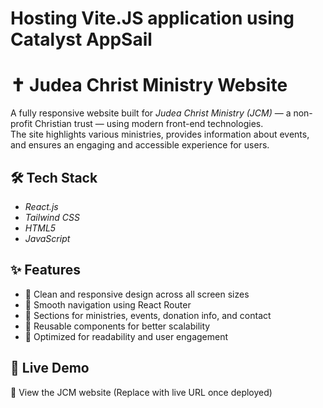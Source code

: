# Hosting Vite.JS application using Catalyst AppSail

<!-- To host your Vite.js application in Catalyst we would suggest you check our Catalyst AppSail feature. Catalyst AppSail is a **Platform-as-a-Service(PaaS)** feature of Catalyst that helps you host your Standalone applications in Catalyst.

You can find the help documentation for Catalyst AppSail [here](https://docs.catalyst.zoho.com/en/serverless/help/appsail/introduction/).

You can find detailed instructions on how to host a Sample Vite.Js application in Catalyst using Catalyst AppSail below:

![]()

---

## Create a Catalyst project in Catalyst Console:

- You can find help documentation for creating a Catalyst Project [here](https://docs.catalyst.zoho.com/en/getting-started/catalyst-projects/#create-a-catalyst-project).
- Kindly follow instructions mentioned in the above help document to create a project in your catalyst console.

---

![]()

## Install Catalyst CLI in your local machine:

- To access your Catalyst project in your local machine you need to install our Catalyst CLI by using the below command in your terminal.
  - **``sudo npm install -g zcatalyst-cli``**
- The above command will install Catalyst CLI in your local machine which you can confirm by using the command **catalyst** which will list all the available commands in your terminal.

---

![]()

## Initialize your Catalyst AppSail in your Local machine using Catalyst CLI:

- Create a folder for your Catalyst project in your local machine and navigate to that folder in your terminal.
- Create three folders called ***build*** , ***server*** and ***scripts*** inside your project folder
- Now try using the below command to initialize your Catalyst project in your local machine.

  - **``catalyst init``**
- After choosing your project the CLI prompts you to choose the features you wish to initialise. Use the arrows keys to navigate to **AppSail** and mark it using **Spacebar** and Press Enter.
- You can then enter **No** for the prompt *"Do you want to get-started with a list of recommended projects?"*
- Next, You can enter **Yes** for the prompt *"Do you want to initialize an AppSail service in this directory?"*
- For the build path prompt kindly choose the folder-path that contains the *build* folder:

  - Example: */Users/catalyst-solutions/Documents/appsail/build*
- You can then create a name for your Appsail feature. For now we would suggest you use the name ***Vite***
- For the stack you can choose Node 16.
- Now inside your project root folder you will be able to see the below files

  - .catalystrc
  - catalyst.json
  - app-config.json

Now you have successfully initialized a AppSail feature for your project in your local machine.

---

![]()

## Initialize a Sample Vite.JS application inside the Catalyst Project folder:

- Navigate to the catalyst project folder inside your terminal and use the command.
  - **``npm create vite@latest``**
- Create a name for your Vite project when the terminal prompts you to enter "Project-Name:" For now kindly use the name **client**
- Now choose **React** for the framework in the next line.
- Select **TypeScript+SWC** as your variant.

Now you have successfully initialized your Vite application inside Catalyst project folder

---

![]()

## Initialize a Node-Express application inside your Catalyst Project Folder:

- Navigate to the *server* folder inside the Catalyst project folder inside your terminal and use the below command.

  - **``npm init``**
- Fill in the necessary details and provide the entry point value as **index.js**.
- Create a file called **index.js** inside the *server* folder which will start the express static server used to serve the Vite application.
- Create a file called **filesHelper.js** inside the **scripts** folder and copy paste the below code snippet which is used for copying and deleting necessary build files for your Vite Application

  ```
  const Fs = require('fs');
  const Path = require('path');
  const { promisify } = require('util');

  const readdir = promisify(Fs.readdir);
  const stat = promisify(Fs.stat);
  const copyFile = promisify(Fs.copyFile);
  const mkdir = promisify(Fs.mkdir);
  const unlink = promisify(Fs.unlink);
  const rmdir = promisify(Fs.rmdir);

  if (process.argv.length < 4) {
    console.error('Usage: node copyAndDelete.js [-c|-d] <sourcePath> <destinationPath>');
    process.exit(1);
  }
  const operation = process.argv[2];
  if (operation !== '-c' && operation !== '-d') {
    console.error('Invalid operation. Use -c for copy or -d for delete.');
    process.exit(1);
  }

  if (operation === '-c') {
  const sourcePath = Path.resolve(process.argv[3]);
  const destinationPath = Path.resolve(process.argv[4]);
    copyFolders(sourcePath, destinationPath)
      .then(() => {
        console.log('Copy completed successfully.');
      })
      .catch((err) => {
        console.error(`Error: ${err}`);
      });
  } else if (operation === '-d') {
    const sourcePath = Path.resolve(process.argv[3]);
    deleteFolder(sourcePath)
      .then(() => {
        console.log('Delete completed successfully.');
      })
      .catch((err) => {
        console.error(`Error: ${err}`);
      });
  }

  async function copyFolders(source, destination) {
    try {
      await mkdir(destination, { recursive: true });
      const files = await readdir(source);
      for (const file of files) {
        const sourceFilePath = Path.join(source, file);
        const destFilePath = Path.join(destination, file);
        const fileStat = await stat(sourceFilePath);

        if (fileStat.isDirectory()) {
          await copyFolders(sourceFilePath, destFilePath);
        } else {
          await copyFile(sourceFilePath, destFilePath);
        }
      }
    } catch (err) {
      throw err;
    }
  }

  async function deleteFolder(destinationPath) {
    try {
      const files = await readdir(destinationPath);

      for (const file of files) {
        const filePath = Path.join(destinationPath, file);
        const fileStat = await stat(filePath);
        if (fileStat.isDirectory()) {
          await deleteFolder(filePath);
        } else {
          await unlink(filePath);
        }
      }
      await rmdir(destinationPath);
    } catch (err) {
      throw err;
    }
  }
  ```

Now you have initialized a node application for your catalyst project which will be used to run your Vite.js application.

---

![]()

## Installing Express package and copy pasting the given code snippets:

- Go-to ***index.js*** in your *server* folder and copy paste the below code and save the file.

```
const express = require('express')
const app = express()
const path = require('path');
app.use(express.json())
app.use("/",express.static(path.join(__dirname,"./client")));
app.listen(process.env.X_ZOHO_CATALYST_LISTEN_PORT,()=>{
        console.log(`Listening from port ${process.env.X_ZOHO_CATALYST_LISTEN_PORT}!!!`)
    })

module.exports = app;
```

- Navigate to your *server* folder where the ***index.js*** file is placed in terminal and use the following command
  - **``npm install express --save``**
- Open the **app-config.json** file in catalyst root folder copy paste the below code snippet in the **"scripts"** key and save the file.

```
"scripts": {
    	"preserve":"cd client && npm run build && cd .. && node ./scripts/filesHelper.js -c server build",
	"postserve":"node ./scripts/filesHelper.js -d build",
	"predeploy":"cd client && npm run build && cd .. && node ./scripts/filesHelper.js -c server build",
	"postdeploy": "node ./scripts/filesHelper.js -d build"
}
```

- Inside the same app-config.json using the follow command for the "**command**" key:

```
 node index.js
```

- You can find the help documentation for the above script keys [here](https://docs.catalyst.zoho.com/en/cli/v1/scripts/introduction/).

---

![]()

## Install react packages and copy paste the given code snippets in your Vite project:

- Navigate to the **package.json** file inside the *client* folder and replace the "**scripts**" key with the below code snippet.

```
 "scripts": {
    "dev": "vite",
    "build": "tsc && vite build --outDir ../build/client",
    "lint": "eslint src --ext ts,tsx --report-unused-disable-directives --max-warnings 0",
    "preview": "vite preview"
 }
```

- Navigate to your *client* folder in your terminal and use the command
  - **``npm install``**
- The above command will install all the missing packages that is used by your vite application.
- Navigate to the **vite.config.ts** in the *client* folder and replace the given code with the below code snippet.

```
import { defineConfig } from 'vite';
import react from '@vitejs/plugin-react-swc';

const getConfigurations = () => {
	return defineConfig({
		plugins: [react()]
	});
};

export default getConfigurations;
```

---

![]()

## Test your application by deploying to Development environment:

- After completing the above mentioned steps you can now test your Vite application in your local environment using the command
  - **``catalyst serve``**

You can find the help documentation for catalyst serve [here](https://docs.catalyst.zoho.com/en/cli/v1/serve-resources/serve-all-resources/)

- After completing the above mentioned steps you can now deploy your Vite application to the development environment.
- Navigate to your Catalyst project root folder in terminal and use the command
  - **``catalyst deploy``**
- The above command will run the script file mentioned in the **app-config.json** and create a production build of your Vite application and deploy the same to the development environment.
- After successful deployment you will be able to see an URL in the terminal which you can use to test your application in development environment.

You can find the help documentation for **catalyst deploy** command [here](https://docs.catalyst.zoho.com/en/cli/v1/deploy-resources/introduction/). -->

# ✝️ Judea Christ Ministry Website

A fully responsive website built for _Judea Christ Ministry (JCM)_ — a non-profit Christian trust — using modern front-end technologies.  
The site highlights various ministries, provides information about events, and ensures an engaging and accessible experience for users.

## 🛠️ Tech Stack

- _React.js_
- _Tailwind CSS_
- _HTML5_
- _JavaScript_

## ✨ Features

- 🔹 Clean and responsive design across all screen sizes
- 🔹 Smooth navigation using React Router
- 🔹 Sections for ministries, events, donation info, and contact
- 🔹 Reusable components for better scalability
- 🔹 Optimized for readability and user engagement

## 🚀 Live Demo

🔗 View the JCM website (Replace with live URL once deployed)
